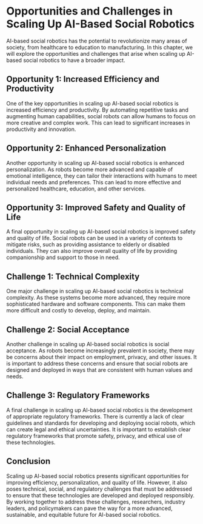 Opportunities and Challenges in Scaling Up AI-Based Social Robotics
=====================================================================================================

AI-based social robotics has the potential to revolutionize many areas of society, from healthcare to education to manufacturing. In this chapter, we will explore the opportunities and challenges that arise when scaling up AI-based social robotics to have a broader impact.

Opportunity 1: Increased Efficiency and Productivity
----------------------------------------------------

One of the key opportunities in scaling up AI-based social robotics is increased efficiency and productivity. By automating repetitive tasks and augmenting human capabilities, social robots can allow humans to focus on more creative and complex work. This can lead to significant increases in productivity and innovation.

Opportunity 2: Enhanced Personalization
---------------------------------------

Another opportunity in scaling up AI-based social robotics is enhanced personalization. As robots become more advanced and capable of emotional intelligence, they can tailor their interactions with humans to meet individual needs and preferences. This can lead to more effective and personalized healthcare, education, and other services.

Opportunity 3: Improved Safety and Quality of Life
--------------------------------------------------

A final opportunity in scaling up AI-based social robotics is improved safety and quality of life. Social robots can be used in a variety of contexts to mitigate risks, such as providing assistance to elderly or disabled individuals. They can also improve overall quality of life by providing companionship and support to those in need.

Challenge 1: Technical Complexity
---------------------------------

One major challenge in scaling up AI-based social robotics is technical complexity. As these systems become more advanced, they require more sophisticated hardware and software components. This can make them more difficult and costly to develop, deploy, and maintain.

Challenge 2: Social Acceptance
------------------------------

Another challenge in scaling up AI-based social robotics is social acceptance. As robots become increasingly prevalent in society, there may be concerns about their impact on employment, privacy, and other issues. It is important to address these concerns and ensure that social robots are designed and deployed in ways that are consistent with human values and needs.

Challenge 3: Regulatory Frameworks
----------------------------------

A final challenge in scaling up AI-based social robotics is the development of appropriate regulatory frameworks. There is currently a lack of clear guidelines and standards for developing and deploying social robots, which can create legal and ethical uncertainties. It is important to establish clear regulatory frameworks that promote safety, privacy, and ethical use of these technologies.

Conclusion
----------

Scaling up AI-based social robotics presents significant opportunities for improving efficiency, personalization, and quality of life. However, it also poses technical, social, and regulatory challenges that must be addressed to ensure that these technologies are developed and deployed responsibly. By working together to address these challenges, researchers, industry leaders, and policymakers can pave the way for a more advanced, sustainable, and equitable future for AI-based social robotics.
